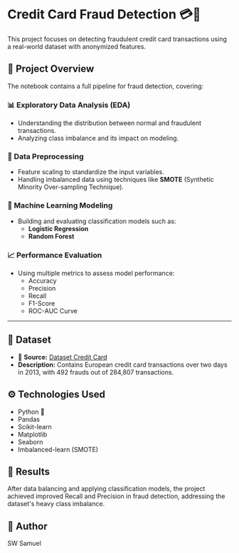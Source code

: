 # Credit Card Fraud Detection 💳🚨

This project focuses on detecting fraudulent credit card transactions using a real-world dataset with anonymized features.

## 📌 Project Overview

The notebook contains a full pipeline for fraud detection, covering:

### 📊 Exploratory Data Analysis (EDA)
- Understanding the distribution between normal and fraudulent transactions.
- Analyzing class imbalance and its impact on modeling.

### 🧹 Data Preprocessing
- Feature scaling to standardize the input variables.
- Handling imbalanced data using techniques like **SMOTE** (Synthetic Minority Over-sampling Technique).

### 🤖 Machine Learning Modeling
- Building and evaluating classification models such as:
  - **Logistic Regression**
  - **Random Forest**

### 📈 Performance Evaluation
- Using multiple metrics to assess model performance:
  - Accuracy
  - Precision
  - Recall
  - F1-Score
  - ROC-AUC Curve

---

## 📂 Dataset

- 🏢 **Source:** [Dataset Credit Card](https://www.kaggle.com/datasets/mlg-ulb/creditcardfraud/data)
- **Description:** Contains European credit card transactions over two days in 2013, with 492 frauds out of 284,807 transactions.

## ⚙️ Technologies Used

- Python 🐍  
- Pandas  
- Scikit-learn  
- Matplotlib  
- Seaborn  
- Imbalanced-learn (SMOTE)  

## 🚀 Results

After data balancing and applying classification models, the project achieved improved Recall and Precision in fraud detection, addressing the dataset's heavy class imbalance.

## 📢 Author

SW Samuel
